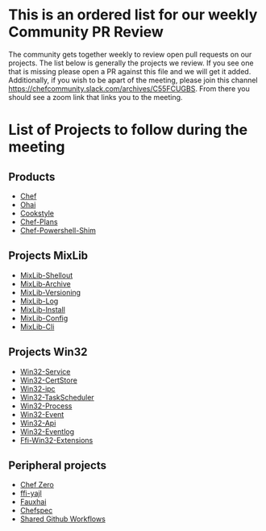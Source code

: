 # This is an ordered list for our weekly Community PR Review

The community gets together weekly to review open pull requests on our projects. 
The list below is generally the projects we review. 
If you see one that is missing please open a PR against this file and we will get it added. 
Additionally, if you wish to be apart of the meeting, please join this channel https://chefcommunity.slack.com/archives/C55FCUGBS. 
From there you should see a zoom link that links you to the meeting. 

# List of Projects to follow during the meeting

## Products
- [Chef](https://github.com/chef/chef)
- [Ohai](https://github.com/chef/ohai)
- [Cookstyle](https://github.com/chef/cookstyle)
- [Chef-Plans](https://github.com/chef/chef-plans)
- [Chef-Powershell-Shim](https://github.com/chef/chef-powershell-shim)

## Projects MixLib
- [MixLib-Shellout](https://github.com/chef/mixlib-shellout)
- [MixLib-Archive](https://github.com/chef/mixlib-archive)
- [MixLib-Versioning](https://github.com/chef/mixlib-versioning)
- [MixLib-Log](https://github.com/chef/mixlib-log)
- [MixLib-Install](https://github.com/chef/mixlib-install)
- [MixLib-Config](https://github.com/chef/mixlib-config)
- [MixLib-Cli](https://github.com/chef/mixlib-cli)

## Projects Win32
- [Win32-Service](https://github.com/chef/win32-service)
- [Win32-CertStore](https://github.com/chef/win32-certstore)
- [Win32-ipc](https://github.com/chef/win32-ipc)
- [Win32-TaskScheduler](https://github.com/chef/win32-taskscheduler)
- [Win32-Process](https://github.com/chef/win32-process)
- [Win32-Event](https://github.com/chef/win32-event)
- [Win32-Api](https://github.com/chef/win32-api)
- [Win32-Eventlog](https://github.com/chef/win32-eventlog)
- [Ffi-Win32-Extensions](https://github.com/chef/ffi-win32-extensions)

## Peripheral projects
- [Chef Zero](https://github.com/chef/chef-zero)
- [ffi-yajl](https://github.com/chef/ffi-yajl)
- [Fauxhai](https://github.com/chef/fauxhai)
- [Chefspec](https://github.com/chef/chefspec)
- [Shared Github Workflows](https://github.com/chef/github-workflows)
